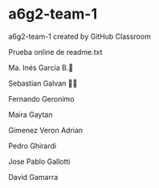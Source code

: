 # a6g2-team-1
a6g2-team-1 created by GitHub Classroom

Prueba online de readme.txt

Ma. Inés García B.🦄

Sebastian Galvan 🐱‍👤

Fernando Geronimo

Maira Gaytan

Gimenez Veron Adrian

Pedro Ghirardi

Jose Pablo Gallotti

David Gamarra 
